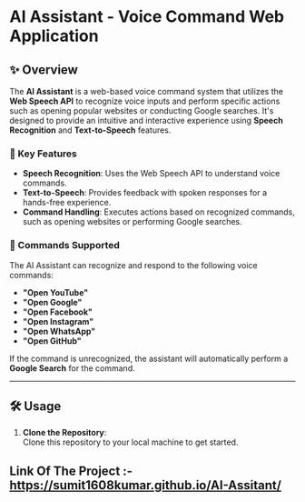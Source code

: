 # AI Assistant - Voice Command Web Application

## ✨ Overview

The **AI Assistant** is a web-based voice command system that utilizes the **Web Speech API** to recognize voice inputs and perform specific actions such as opening popular websites or conducting Google searches. It's designed to provide an intuitive and interactive experience using **Speech Recognition** and **Text-to-Speech** features.

### 🌟 Key Features
- **Speech Recognition**: Uses the Web Speech API to understand voice commands.
- **Text-to-Speech**: Provides feedback with spoken responses for a hands-free experience.
- **Command Handling**: Executes actions based on recognized commands, such as opening websites or performing Google searches.

### 🎯 Commands Supported
The AI Assistant can recognize and respond to the following voice commands:

- **"Open YouTube"**
- **"Open Google"**
- **"Open Facebook"**
- **"Open Instagram"**
- **"Open WhatsApp"**
- **"Open GitHub"**

If the command is unrecognized, the assistant will automatically perform a **Google Search** for the command.

---

## 🛠️ Usage

1. **Clone the Repository**:  
   Clone this repository to your local machine to get started.
   

##  Link Of The Project :- https://sumit1608kumar.github.io/AI-Assitant/

